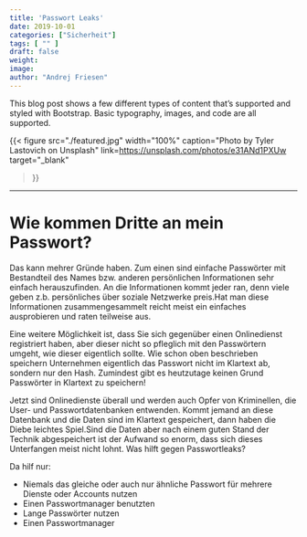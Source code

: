 ```yaml
---
title: 'Passwort Leaks'
date: 2019-10-01
categories: ["Sicherheit"]
tags: [ "" ]
draft: false
weight: 
image: 
author: "Andrej Friesen"
---
```

This blog post shows a few different types of content that’s supported and styled with Bootstrap. Basic typography, images, and code are all supported.

<!--more-->

{{< figure src="./featured.jpg"
width="100%"
caption="Photo by Tyler Lastovich on Unsplash"
link=https://unsplash.com/photos/e31ANd1PXUw
target="_blank"
 >}}

---

# Wie kommen Dritte an mein Passwort?

Das kann mehrer Gründe haben. Zum einen sind einfache Passwörter mit Bestandteil des Names bzw. anderen persönlichen Informationen sehr einfach herauszufinden. An die Informationen kommt jeder ran, denn viele geben z.b. persönliches über soziale Netzwerke preis.Hat man diese Informationen zusammengesammelt reicht meist ein einfaches ausprobieren und raten teilweise aus.

Eine weitere Möglichkeit ist, dass Sie sich gegenüber einen Onlinedienst registriert haben, aber dieser nicht so pfleglich mit den Passwörtern umgeht, wie dieser eigentlich sollte.
Wie schon oben beschrieben speichern Unternehmen eigentlich das Passwort nicht im Klartext ab, sondern nur den Hash. Zumindest gibt es heutzutage keinen Grund Passwörter in Klartext zu speichern!

Jetzt sind Onlinedienste überall und werden auch Opfer von Kriminellen, die User- und Passwortdatenbanken entwenden.
Kommt jemand an diese Datenbank und die Daten sind im Klartext gespeichert, dann haben die Diebe leichtes Spiel.Sind die Daten aber nach einem guten Stand der Technik abgespeichert ist der Aufwand so enorm, dass sich dieses Unterfangen meist nicht lohnt.
Was hilft gegen Passwortleaks?

Da hilf nur:
* Niemals das gleiche oder auch nur ähnliche Passwort für mehrere Dienste oder Accounts nutzen
* Einen Passwortmanager benutzten
* Lange Passwörter nutzen
* Einen Passwortmanager 
